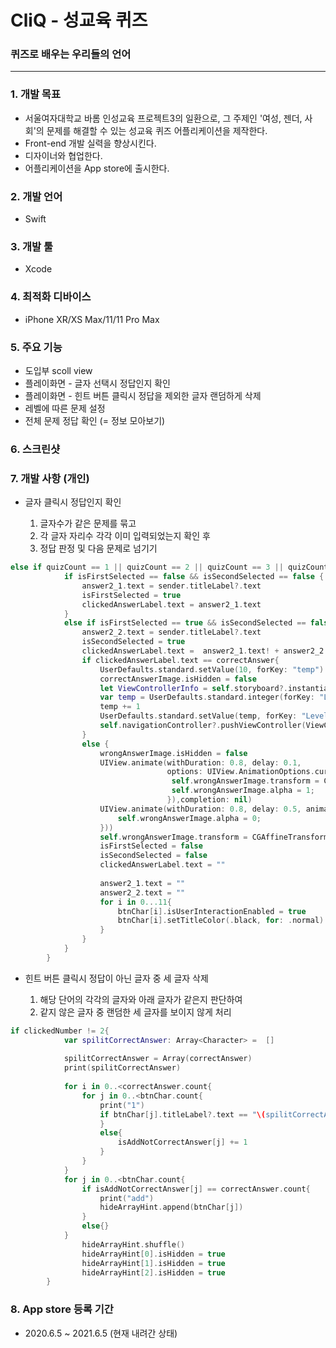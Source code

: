 # CliQ - 성교육 퀴즈
### 퀴즈로 배우는 우리들의 언어
---
### 1.  개발 목표
+ 서울여자대학교 바롬 인성교육 프로젝트3의 일환으로, 그 주제인 '여성, 젠더, 사회'의 문제를 해결할 수 있는 성교육 퀴즈 어플리케이션을 제작한다.
+ Front-end 개발 실력을 향상시킨다.
+ 디자이너와 협업한다.
+ 어플리케이션을 App store에 출시한다.  


### 2.  개발 언어
+ Swift 


### 3.  개발 툴
+ Xcode 

### 4.  최적화 디바이스
+ iPhone XR/XS Max/11/11 Pro Max  


### 5.  주요 기능
+ 도입부 scoll view
+ 플레이화면 - 글자 선택시 정답인지 확인
+ 플레이화면 - 힌트 버튼 클릭시 정답을 제외한 글자 랜덤하게 삭제
+ 레벨에 따른 문제 설정
+ 전체 문제 정답 확인 (= 정보 모아보기)


### 6.  스크린샷


### 7.  개발 사항 (개인)
+ 글자 클릭시 정답인지 확인


  1. 글자수가 같은 문제를 묶고
  2. 각 글자 자리수 각각 이미 입력되었는지 확인 후
  3. 정답 판정 및 다음 문제로 넘기기
```Swift
else if quizCount == 1 || quizCount == 2 || quizCount == 3 || quizCount == 4 || quizCount == 5 || quizCount == 6 || quizCount == 7 || quizCount == 8 || quizCount == 9 || quizCount == 10 || quizCount == 11 || quizCount == 19 {
            if isFirstSelected == false && isSecondSelected == false {
                answer2_1.text = sender.titleLabel?.text
                isFirstSelected = true
                clickedAnswerLabel.text = answer2_1.text
            }
            else if isFirstSelected == true && isSecondSelected == false{
                answer2_2.text = sender.titleLabel?.text
                isSecondSelected = true
                clickedAnswerLabel.text =  answer2_1.text! + answer2_2.text!
                if clickedAnswerLabel.text == correctAnswer{
                    UserDefaults.standard.setValue(10, forKey: "temp")
                    correctAnswerImage.isHidden = false
                    let ViewControllerInfo = self.storyboard?.instantiateViewController(withIdentifier: "Info")
                    var temp = UserDefaults.standard.integer(forKey: "Level")
                    temp += 1
                    UserDefaults.standard.setValue(temp, forKey: "Level")
                    self.navigationController?.pushViewController(ViewControllerInfo!, animated: true)
                }
                else {
                    wrongAnswerImage.isHidden = false
                    UIView.animate(withDuration: 0.8, delay: 0.1,
                                   options: UIView.AnimationOptions.curveEaseOut, animations: ({
                                    self.wrongAnswerImage.transform = CGAffineTransform(scaleX: 3.0, y: 3.0)
                                    self.wrongAnswerImage.alpha = 1;
                                   }),completion: nil)
                    UIView.animate(withDuration: 0.8, delay: 0.5, animations: ({
                        self.wrongAnswerImage.alpha = 0;
                    }))
                    self.wrongAnswerImage.transform = CGAffineTransform(scaleX: 1.5, y: 1.5)
                    isFirstSelected = false
                    isSecondSelected = false
                    clickedAnswerLabel.text = ""
                    
                    answer2_1.text = ""
                    answer2_2.text = ""
                    for i in 0...11{
                        btnChar[i].isUserInteractionEnabled = true
                        btnChar[i].setTitleColor(.black, for: .normal)
                    }
                }
            }
        }
```
+ 힌트 버튼 클릭시 정답이 아닌 글자 중 세 글자 삭제


  1. 해당 단어의 각각의 글자와 아래 글자가 같은지 판단하여 
  2. 같지 않은 글자 중 랜덤한 세 글자를 보이지 않게 처리

```Swift
if clickedNumber != 2{
            var spilitCorrectAnswer: Array<Character> =  []
            
            spilitCorrectAnswer = Array(correctAnswer)
            print(spilitCorrectAnswer)
            
            for i in 0..<correctAnswer.count{
                for j in 0..<btnChar.count{
                    print("1")
                    if btnChar[j].titleLabel?.text == "\(spilitCorrectAnswer[i])" {
                    }
                    else{
                        isAddNotCorrectAnswer[j] += 1
                    }
                }
            }
            for j in 0..<btnChar.count{
                if isAddNotCorrectAnswer[j] == correctAnswer.count{
                    print("add")
                    hideArrayHint.append(btnChar[j])
                }
                else{}
            }
                hideArrayHint.shuffle()
                hideArrayHint[0].isHidden = true
                hideArrayHint[1].isHidden = true
                hideArrayHint[2].isHidden = true
        }
```


### 8.  App store 등록 기간
+ 2020.6.5 ~ 2021.6.5 (현재 내려간 상태)


